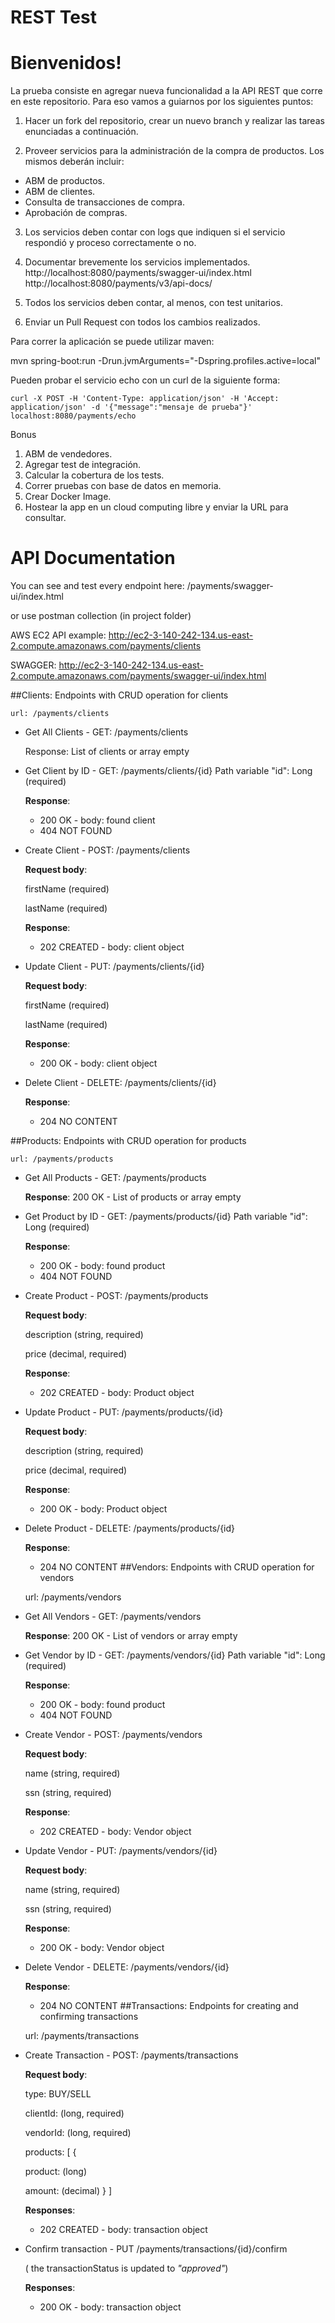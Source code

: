 # REST Test

# Bienvenidos!

La prueba consiste en agregar nueva funcionalidad a la API REST que corre en este repositorio. Para eso vamos a guiarnos por los siguientes puntos:

1) Hacer un fork del repositorio, crear un nuevo branch y realizar las tareas enunciadas a continuación.

2) Proveer servicios para la administración de la compra de productos. Los mismos deberán incluir:
- ABM de productos.
- ABM de clientes.
- Consulta de transacciones de compra.
- Aprobación de compras.
 
3) Los servicios deben contar con logs que indiquen si el servicio respondió y proceso correctamente o no.
  
4) Documentar brevemente los servicios implementados. http://localhost:8080/payments/swagger-ui/index.html http://localhost:8080/payments/v3/api-docs/
 
5) Todos los servicios deben contar, al menos, con test unitarios. 
 
6) Enviar un Pull Request con todos los cambios realizados. 

Para correr la aplicación se puede utilizar maven: 

mvn spring-boot:run -Drun.jvmArguments="-Dspring.profiles.active=local"

Pueden probar el servicio echo con un curl de la siguiente forma:

`curl -X POST -H 'Content-Type: application/json' -H 'Accept: application/json' -d '{"message":"mensaje de prueba"}' localhost:8080/payments/echo`

Bonus

1) ABM de vendedores.
2) Agregar test de integración.
3) Calcular la cobertura de los tests.
4) Correr pruebas con base de datos en memoria.
5) Crear Docker Image.
6) Hostear la app en un cloud computing libre y enviar la URL para consultar.


# API Documentation

You can see and test every endpoint here: /payments/swagger-ui/index.html

or use postman collection (in project folder)

AWS EC2 API example: http://ec2-3-140-242-134.us-east-2.compute.amazonaws.com/payments/clients

SWAGGER: http://ec2-3-140-242-134.us-east-2.compute.amazonaws.com/payments/swagger-ui/index.html


##Clients: 
Endpoints with CRUD operation for clients

    url: /payments/clients


- Get All Clients - GET: /payments/clients

  Response: List of clients or array empty


- Get Client by ID - GET: /payments/clients/{id}
      Path variable "id": Long (required)

  __Response__: 
  - 200 OK - body: found client
  - 404 NOT FOUND


- Create Client - POST: /payments/clients

   __Request body__:
        
   firstName (required)

   lastName (required)
 
  __Response__:
    - 202 CREATED - body: client object
  

- Update Client - PUT: /payments/clients/{id}

  __Request body__:

  firstName (required)

  lastName (required)

  __Response__:
    - 200 OK - body: client object
  

- Delete Client - DELETE: /payments/clients/{id}

  __Response__:
    - 204 NO CONTENT

##Products: 
Endpoints with CRUD operation for products

    url: /payments/products

- Get All Products - GET: /payments/products

  __Response__: 200 OK - List of products or array empty


- Get Product by ID - GET: /payments/products/{id}
  Path variable "id": Long (required)

  __Response__:
    - 200 OK - body: found product
    - 404 NOT FOUND


- Create Product - POST: /payments/products

  __Request body__:

  description (string, required)

  price (decimal, required)

  __Response__:
    - 202 CREATED - body: Product object


- Update Product - PUT: /payments/products/{id}

  __Request body__:

  description (string, required)

  price (decimal, required)

  __Response__:
    - 200 OK - body: Product object


- Delete Product - DELETE: /payments/products/{id}

  __Response__:
    - 204 NO CONTENT
##Vendors: 
Endpoints with CRUD operation for vendors
    
    url: /payments/vendors

- Get All Vendors - GET: /payments/vendors

  __Response__: 200 OK - List of vendors or array empty


- Get Vendor by ID - GET: /payments/vendors/{id}
  Path variable "id": Long (required)

  __Response__:
    - 200 OK - body: found product
    - 404 NOT FOUND


- Create Vendor - POST: /payments/vendors

  __Request body__:

  name (string, required)

  ssn (string, required)

  __Response__:
    - 202 CREATED - body: Vendor object


- Update Vendor - PUT: /payments/vendors/{id}

  __Request body__:

  name (string, required)

  ssn (string, required)

  __Response__:
    - 200 OK - body: Vendor object


- Delete Vendor - DELETE: /payments/vendors/{id}

  __Response__:
    - 204 NO CONTENT
##Transactions: 
Endpoints for creating and confirming transactions

    url: /payments/transactions

- Create Transaction - POST: /payments/transactions
    
    __Request body__: 

    type: BUY/SELL

    clientId: (long, required)

    vendorId: (long, required)

    products: 
    [
     {

    product: (long)
 
    amount: (decimal)
}
       ]

  __Responses__:
    - 202 CREATED - body: transaction object
  

- Confirm transaction - PUT /payments/transactions/{id}/confirm

    ( the transactionStatus is updated to _"approved"_)

  __Responses__:
    - 200 OK - body: transaction object
  